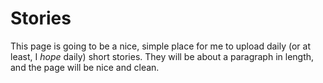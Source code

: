 # Stories

This page is going to be a nice, simple place for me to upload daily (or at least, I *hope* daily) short stories. They will be about a paragraph in length, and the page will be nice and clean.
